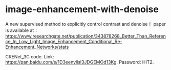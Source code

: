 # image-enhancement-with-denoise
A new supervised method to explicitly control contrast and denoise！
paper is available at：https://www.researchgate.net/publication/343878268_Better_Than_Reference_In_Low_Light_Image_Enhancement_Conditional_Re-Enhancement_Networks/stats

CRENet_3C code. Link: https://pan.baidu.com/s/1D3eenvlisl3JDGEMOd13Kg. Password: HIT2.
